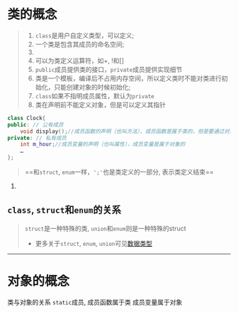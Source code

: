 # 类的概念

> 1. `class`是用户自定义类型，可以定义;
> 2. 一个类是包含其成员的命名空间;
> 3. 
> 3. 可以为类定义运算符，如+, !和[]
> 4. `public`成员提供类的接口，`private`成员提供实现细节
> 5. 类是一个模板，编译后不占用内存空间，所以定义类时不能对类进行初始化，只能创建对象的时候初始化;
> 6. `class`如果不指明成员属性，默认为`private`
> 7. 类在声明前不能定义对象，但是可以定义其指针


```cpp
class Clock{
public: // 公有成员
    void display();//成员函数的声明（也叫方法），成员函数是属于类的，但是要通过对象来调用
private: // 私有成员
    int m_hour;//成员变量的声明（也叫属性），成员变量是属于对象的
    …
};
```
> ==和`struct`, `enum`一样，`';'`也是类定义的一部分, 表示类定义结束==


1. 

## `class`, `struct`和`enum`的关系
> `struct`是一种特殊的类, `union`和`enum`则是一种特殊的struct
> - 更多关于`struct`, `enum`, `union`可见[数据类型](..\类型与初始化\数据类型.md)

---
# 对象的概念
类与对象的关系
`static`成员, 成员函数属于类
成员变量属于对象
